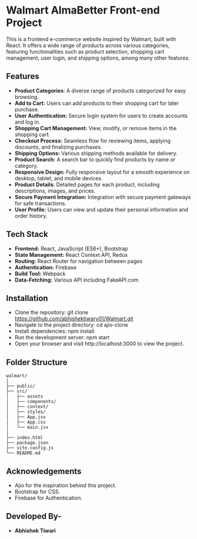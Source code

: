 # Walmart AlmaBetter Front-end Project

This is a frontend e-commerce website inspired by Walmart, built with React. It offers a wide range of products across various categories, featuring functionalities such as product selection, shopping cart management, user login, and shipping options, among many other features.

## Features

- **Product Categories**: A diverse range of products categorized for easy browsing.
- **Add to Cart:** Users can add products to their shopping cart for later purchase.
- **User Authentication:** Secure login system for users to create accounts and log in.
- **Shopping Cart Management:** View, modify, or remove items in the shopping cart.
- **Checkout Process:** Seamless flow for reviewing items, applying discounts, and finalizing purchases.
- **Shipping Options:** Various shipping methods available for delivery.
- **Product Search:** A search bar to quickly find products by name or category.
- **Responsive Design:** Fully responsive layout for a smooth experience on desktop, tablet, and mobile devices.
- **Product Details**: Detailed pages for each product, including descriptions, images, and prices.
- **Secure Payment Integration:** Integration with secure payment gateways for safe transactions.
- **User Profile:** Users can view and update their personal information and order history.

## Tech Stack

- **Frontend:** React, JavaScript (ES6+), Bootstrap
- **State Management:** React Context API, Redux
- **Routing:** React Router for navigation between pages
- **Authentication:** Firebase
- **Build Tool:** Webpack
- **Data-Fetching:** Various API including FakeAPI.com 

## Installation

- Clone the repository:
git clone https://github.com/abhishektiwary01/Walmart.git
- Navigate to the project directory:
cd ajio-clone
- Install dependencies:
npm install
- Run the development server:
npm start
- Open your browser and visit http://localhost:3000 to view the project.

## Folder Structure
```
walmart/
│
├── public/                       
├── src/
│   ├── assets   
|   ├── components/       
│   ├── context/              
│   ├── styles/       
│   ├── App.jsx    
|   ├── App.css      
│   └── main.jsx         
|
├── index.html    
├── package.json  
├── vite.config.js         
└── README.md   
```

## Acknowledgements
- Ajio for the inspiration behind this project.
- Bootstrap for CSS.
- Firebase for Authentication.

## Developed By-
- **Abhishek Tiwari**